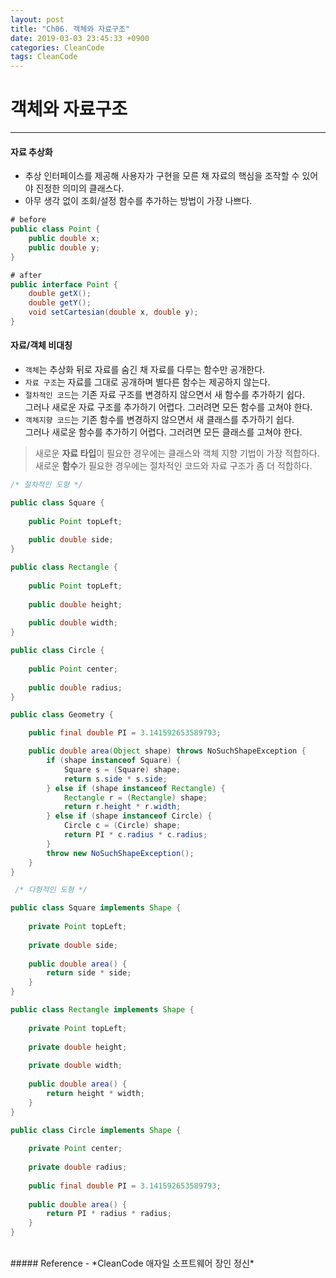 ```yaml
---
layout: post
title: "Ch06. 객체와 자료구조"
date: 2019-03-03 23:45:33 +0900
categories: CleanCode
tags: CleanCode
---
```


# 객체와 자료구조
---

#### 자료 추상화
- 추상 인터페이스를 제공해 사용자가 구현을 모른 채 자료의 핵심을 조작할 수 있어야 진정한 의미의 클래스다.
- 아무 생각 없이 조회/설정 함수를 추가하는 방법이 가장 나쁘다.

```java
# before
public class Point {
    public double x;
    public double y;
}

# after
public interface Point {
    double getX();
    double getY();
    void setCartesian(double x, double y);
}
```

#### 자료/객체 비대칭
- `객체`는 추상화 뒤로 자료를 숨긴 채 자료를 다루는 함수만 공개한다.
- `자료 구조`는 자료를 그대로 공개하며 별다른 함수는 제공하지 않는다.
- `절차적인 코드`는 기존 자료 구조를 변경하지 않으면서 새 함수를 추가하기 쉽다.  
그러나 새로운 자료 구조를 추가하기 어렵다. 그러려면 모든 함수를 고쳐야 한다.
- `객체지향 코드`는 기존 함수를 변경하지 않으면서 새 클래스를 추가하기 쉽다.  
그러나 새로운 함수를 추가하기 어렵다. 그러려면 모든 클래스를 고쳐야 한다.
> 새로운 **자료 타입**이 필요한 경우에는 클래스와 객체 지향 기법이 가장 적합하다.  
> 새로운 **함수**가 필요한 경우에는 절차적인 코드와 자료 구조가 좀 더 적합하다.

```java
/* 절차적인 도형 */

public class Square {
    
    public Point topLeft;
    
    public double side;
}

public class Rectangle {
    
    public Point topLeft;
    
    public double height;
    
    public double width;
}

public class Circle {
    
    public Point center;
    
    public double radius;
}

public class Geometry {

    public final double PI = 3.141592653589793;

    public double area(Object shape) throws NoSuchShapeException {
        if (shape instanceof Square) {
            Square s = (Square) shape;
            return s.side * s.side;
        } else if (shape instanceof Rectangle) {
            Rectangle r = (Rectangle) shape;
            return r.height * r.width;
        } else if (shape instanceof Circle) {
            Circle c = (Circle) shape;
            return PI * c.radius * c.radius;
        }
        throw new NoSuchShapeException();
    }
}

 /* 다형적인 도형 */

public class Square implements Shape {
    
    private Point topLeft;
    
    private double side;
    
    public double area() {
        return side * side;
    }
}

public class Rectangle implements Shape {
    
    private Point topLeft;
    
    private double height;
    
    private double width;
    
    public double area() {
        return height * width;
    }
}

public class Circle implements Shape {
    
    private Point center;
    
    private double radius;
    
    public final double PI = 3.141592653589793;
    
    public double area() {
        return PI * radius * radius;
    }
}
```

<br>
##### Reference
- *CleanCode 애자일 소프트웨어 장인 정신*
